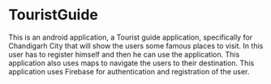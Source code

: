 # TouristGuide
This is an android application, a Tourist guide application, specifically for Chandigarh City that will show the users some famous places to visit.
In this user has to register himself and then he can use the application. This application also uses maps to navigate the users to their destination.
This application uses Firebase for authentication and registration of the user.
